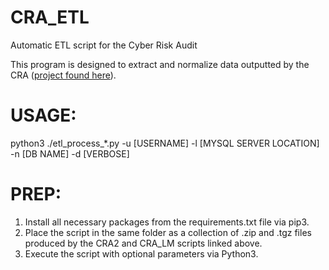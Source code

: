# CRA_ETL
Automatic ETL script for the Cyber Risk Audit 

This program is designed to extract and normalize data outputted by the CRA ([project found here](https://github.com/sdshook/Audit)). 

# USAGE:
python3 ./etl_process_\*.py -u \[USERNAME] -l \[MYSQL SERVER LOCATION] -n \[DB NAME] -d \[VERBOSE]

# PREP:
1. Install all necessary packages from the requirements.txt file via pip3.
2. Place the script in the same folder as a collection of .zip and .tgz files produced by the CRA2 and CRA_LM scripts linked above.
3. Execute the script with optional parameters via Python3.

